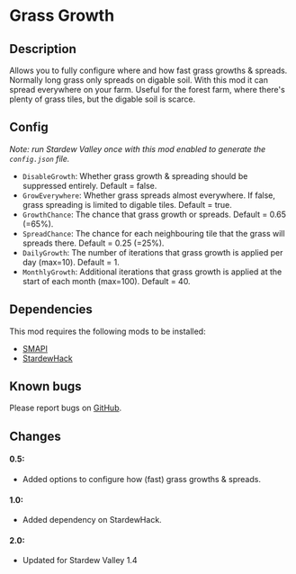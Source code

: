 # Grass Growth

## Description
Allows you to fully configure where and how fast grass growths & spreads. Normally long grass only spreads on digable soil. With this mod it can spread everywhere on your farm. Useful for the forest farm, where there's plenty of grass tiles, but the digable soil is scarce.

## Config
*Note: run Stardew Valley once with this mod enabled to generate the `config.json` file.*

* `DisableGrowth`: Whether grass growth & spreading should be suppressed entirely. Default = false.
* `GrowEverywhere`: Whether grass spreads almost everywhere. If false, grass spreading is limited to digable tiles. Default = true.
* `GrowthChance`: The chance that grass growth or spreads. Default = 0.65 (=65%).
* `SpreadChance`: The chance for each neighbouring tile that the grass will spreads there. Default = 0.25 (=25%).
* `DailyGrowth`: The number of iterations that grass growth is applied per day (max=10). Default = 1.
* `MonthlyGrowth`: Additional iterations that grass growth is applied at the start of each month (max=100). Default = 40.

## Dependencies
This mod requires the following mods to be installed:

* [SMAPI](https://www.nexusmods.com/stardewvalley/mods/2400)
* [StardewHack](https://www.nexusmods.com/stardewvalley/mods/3213)

## Known bugs
Please report bugs on [GitHub](https://github.com/bcmpinc/StardewHack/issues).

## Changes
#### 0.5:
* Added options to configure how (fast) grass growths & spreads.

#### 1.0:
* Added dependency on StardewHack.

#### 2.0:
* Updated for Stardew Valley 1.4
